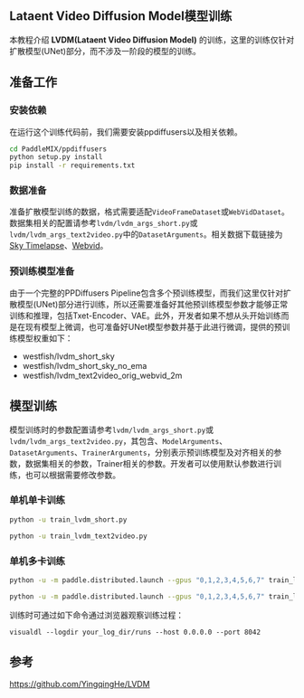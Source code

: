 ## Lataent Video Diffusion Model模型训练

本教程介绍 **LVDM(Lataent Video Diffusion Model)** 的训练，这里的训练仅针对扩散模型(UNet)部分，而不涉及一阶段的模型的训练。


## 准备工作
### 安装依赖

在运行这个训练代码前，我们需要安装ppdiffusers以及相关依赖。


```bash
cd PaddleMIX/ppdiffusers
python setup.py install
pip install -r requirements.txt
```

### 数据准备
准备扩散模型训练的数据，格式需要适配`VideoFrameDataset`或`WebVidDataset`。数据集相关的配置请参考`lvdm/lvdm_args_short.py`或`lvdm/lvdm_args_text2video.py`中的`DatasetArguments`。相关数据下载链接为[Sky Timelapse](https://github.com/weixiong-ur/mdgan)、[Webvid](https://github.com/m-bain/webvid)。


### 预训练模型准备
由于一个完整的PPDiffusers Pipeline包含多个预训练模型，而我们这里仅针对扩散模型(UNet)部分进行训练，所以还需要准备好其他预训练模型参数才能够正常训练和推理，包括Txet-Encoder、VAE。此外，开发者如果不想从头开始训练而是在现有模型上微调，也可准备好UNet模型参数并基于此进行微调，提供的预训练模型权重如下：
- westfish/lvdm_short_sky
- westfish/lvdm_short_sky_no_ema
- westfish/lvdm_text2video_orig_webvid_2m

## 模型训练
模型训练时的参数配置请参考`lvdm/lvdm_args_short.py`或`lvdm/lvdm_args_text2video.py`，其包含、`ModelArguments`、`DatasetArguments`、`TrainerArguments`，分别表示预训练模型及对齐相关的参数，数据集相关的参数，Trainer相关的参数。开发者可以使用默认参数进行训练，也可以根据需要修改参数。


### 单机单卡训练
```bash
python -u train_lvdm_short.py
```
```bash
python -u train_lvdm_text2video.py
```

### 单机多卡训练
```bash
python -u -m paddle.distributed.launch --gpus "0,1,2,3,4,5,6,7" train_lvdm_short.py
```
```bash
python -u -m paddle.distributed.launch --gpus "0,1,2,3,4,5,6,7" train_lvdm_text2video.py
```

训练时可通过如下命令通过浏览器观察训练过程：
```
visualdl --logdir your_log_dir/runs --host 0.0.0.0 --port 8042
```

## 参考
https://github.com/YingqingHe/LVDM
